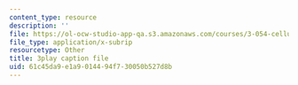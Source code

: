 ```yaml
---
content_type: resource
description: ''
file: https://ol-ocw-studio-app-qa.s3.amazonaws.com/courses/3-054-cellular-solids-structure-properties-and-applications-spring-2015/61c45da9e1a9014494f730050b527d8b_jJvVmdkiD3Y.srt
file_type: application/x-subrip
resourcetype: Other
title: 3play caption file
uid: 61c45da9-e1a9-0144-94f7-30050b527d8b
---
```

